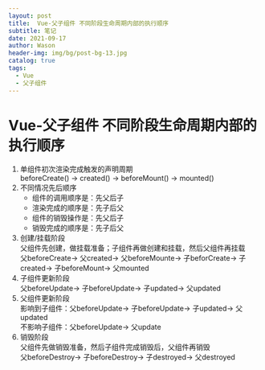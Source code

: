 ```yaml
---
layout: post
title:  Vue-父子组件 不同阶段生命周期内部的执行顺序
subtitle: 笔记
date: 2021-09-17
author: Wason
header-img: img/bg/post-bg-13.jpg
catalog: true
tags:
  - Vue
  - 父子组件
---
```


#  Vue-父子组件 不同阶段生命周期内部的执行顺序 #
1. 单组件初次渲染完成触发的声明周期  
    beforeCreate()  → created() → beforeMount() → mounted()
2. 不同情况先后顺序  
    - 组件的调用顺序是：先父后子  
    - 渲染完成的顺序是：先子后父  
    - 组件的销毁操作是：先父后子  
    - 销毁完成的顺序是：先子后父  
3. 创建/挂载阶段  
    父组件先创建，做挂载准备；子组件再做创建和挂载，然后父组件再挂载  
    父beforeCreate→ 父created→ 父beforeMounte→ 子beforCreate→ 子created→ 子beforeMount→ 父mounted  
4. 子组件更新阶段  
    父beforeUpdate→ 子beforeUpdate→ 子updated→ 父updated 
5. 父组件更新阶段   
    影响到子组件：父beforeUpdate→ 子beforeUpdate→ 子updated→ 父updated  
    不影响子组件：父beforeUpdate→ 父update  
6. 销毁阶段  
    父组件先做销毁准备，然后子组件完成销毁后，父组件再销毁  
    父beforeDestroy→ 子beforeDestroy→ 子destroyed→ 父destroyed  